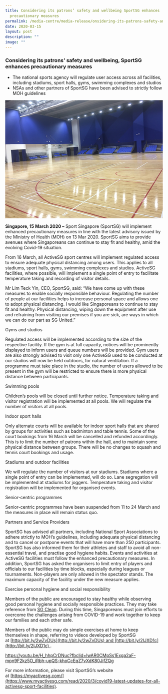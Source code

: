```yaml
---
title: Considering its patrons’ safety and wellbeing SportSG enhances
  precautionary measures
permalink: /media-centre/media-release/onsidering-its-patrons-safety-and-wellbeing-sportsg-enhances/
date: 2020-03-15
layout: post
description: ""
image: ""
---
```

### **Considering its patrons’ safety and wellbeing, SportSG enhances precautionary measures**

*   The national sports agency will regulate user access across all facilities, including stadiums, sport halls, gyms, swimming complexes and studios
*   NSAs and other partners of SportSG have been advised to strictly follow MOH guidelines

![](/images/Media%20Centre/Media%20Release/2020/March/heartbeatsportshall02.jpeg)

**Singapore, 15 March 2020 –** Sport Singapore (SportSG) will implement enhanced precautionary measures in line with the latest advisory issued by the Ministry of Health (MOH) on 13 Mar 2020. SportSG aims to provide avenues where Singaporeans can continue to stay fit and healthy, amid the evolving Covid-19 situation.

From 16 March, all ActiveSG sport centres will implement regulated access to ensure adequate physical distancing among users. This applies to all stadiums, sport halls, gyms, swimming complexes and studios. ActiveSG facilities, where possible, will implement a single point of entry to facilitate temperature taking and recording of visitor details.

Mr Lim Teck Yin, CEO, SportSG, said: “We have come up with these measures to enable socially responsible behaviour. Regulating the number of people at our facilities helps to increase personal space and allows one to adopt physical distancing. I would like Singaporeans to continue to stay fit and healthy. Physical distancing, wiping down the equipment after use and refraining from visiting our premises if you are sick, are ways in which we can do our part as SG United.”

Gyms and studios

Regulated access will be implemented according to the size of the respective facility. If the gym is at full capacity, notices will be prominently displayed to inform users and queue numbers will be provided. Gym users are also strongly advised to visit only one ActiveSG used to be conducted at our studios will now be held outdoors, for natural ventilation. If a programme must take place in the studio, the number of users allowed to be present in the gym will be restricted to ensure there is more physical distance between participants.

Swimming pools

Children’s pools will be closed until further notice. Temperature taking and visitor registration will be implemented at all pools. We will regulate the number of visitors at all pools.

Indoor sport halls

Only alternate courts will be available for indoor sport halls that are shared by groups for activities such as badminton and table tennis. Some of the court bookings from 16 March will be cancelled and refunded accordingly. This is to limit the number of patrons within the hall, and to maintain some physical distance between groups. There will be no changes to squash and tennis court bookings and usage.

Stadiums and outdoor facilities

We will regulate the number of visitors at our stadiums. Stadiums where a single point of entry can be implemented, will do so. Lane segregation will be implemented at stadiums for joggers. Temperature taking and visitor registration will be implemented for organised events.

Senior-centric programmes

Senior-centric programmes have been suspended from 11 to 24 March and the measures in place will remain status quo.

Partners and Service Providers

SportSG has advised all partners, including National Sport Associations to adhere strictly to MOH’s guidelines, including adequate physical distancing and to cancel or postpone events that will have more than 250 participants. SportSG has also informed them for their athletes and staff to avoid all non-essential travel, and practise good hygiene habits. Events and activities at ActiveSG facilities must follow the enhanced precautionary measures. In addition, SportSG has asked the organisers to limit entry of players and officials to our facilities by time blocks, especially during leagues or tournaments. Non-players are only allowed in the spectator stands. The maximum capacity of the facility under the new measure applies.

Exercise personal hygiene and social responsibility

Members of the public are encouraged to stay healthy while observing good personal hygiene and socially responsible practices. They may take reference from [SG Clean](https://www.gov.sg/article/sg-clean). During this time, Singaporeans must join efforts to overcome the challenges arising from COVID-19 and work together to keep our families and each other safe.

Members of the public may do simple exercises at home to keep themselves in shape, referring to videos developed by SportSG at [http://bit.ly/2wZvDUs](http://bit.ly/2wZvDUs) and [http://bit.ly/2IJXD1c](http://bit.ly/2IJXD1c) .

https://youtu.be/H_hhpCrDNuc?fbclid=IwAR0CMpSs1Exga2aF-mpn9F2kz5O_iRbh-upQS-khoCcEqZ7vXdK80JifZQg

For more information, please visit SportSG’s website at [https://myactivesg.com/](https://www.myactivesg.com/read/2020/3/covid19-latest-updates-for-all-activesg-sport-facilities).